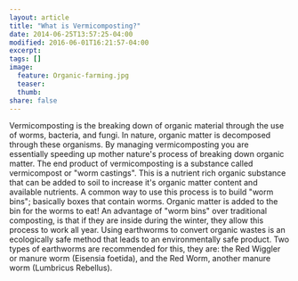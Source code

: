 ```yaml
---
layout: article
title: "What is Vermicomposting?"
date: 2014-06-25T13:57:25-04:00
modified: 2016-06-01T16:21:57-04:00
excerpt:
tags: [] 
image:
  feature: Organic-farming.jpg
  teaser:
  thumb: 
share: false
---
```


Vermicomposting is the breaking down of organic material through the use of worms, bacteria, and fungi.  In nature, organic matter is decomposed through these organisms.  By managing vermicomposting you are essentially speeding up mother nature's process of breaking down organic matter.  The end product of vermicomposting is a substance called vermicompost or "worm castings".  This is a nutrient rich organic substance that can be added to soil to increase it's organic matter content and available nutrients.  A common way to use this process is to build "worm bins"; basically boxes that contain worms.  Organic matter is added to the bin for the worms to eat!  An advantage of "worm bins" over traditional composting, is that if they are inside during the winter, they allow this process to work all year.
Using earthworms to convert organic wastes is an ecologically safe method that leads to an environmentally safe product.  Two types of earthworms are recommended for this, they are: the Red Wiggler or manure worm (Eisensia foetida), and the Red Worm, another manure worm (Lumbricus Rebellus). 
  


